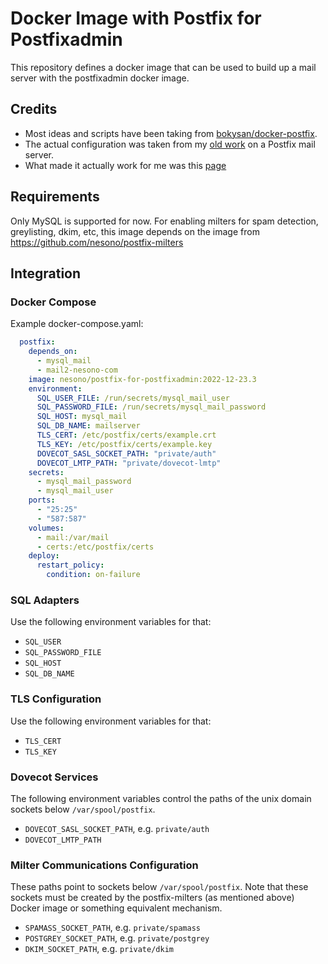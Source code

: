 # Docker Image with Postfix for Postfixadmin

This repository defines a docker image that can be used to build up a mail server with the postfixadmin docker image.

## Credits

* Most ideas and scripts have been taking from [bokysan/docker-postfix](https://github.com/bokysan/docker-postfix).  
* The actual configuration was taken from my [old work](https://www.nesono.com/node/276) on a Postfix mail server.  
* What made it actually work for me was this [page](https://www.postfix.org/SASL_README.html)  

## Requirements

Only MySQL is supported for now.
For enabling milters for spam detection, greylisting, dkim, etc, this image depends on the image from https://github.com/nesono/postfix-milters

## Integration

### Docker Compose

Example docker-compose.yaml:
```yaml
  postfix:
    depends_on:
      - mysql_mail
      - mail2-nesono-com
    image: nesono/postfix-for-postfixadmin:2022-12-23.3
    environment:
      SQL_USER_FILE: /run/secrets/mysql_mail_user
      SQL_PASSWORD_FILE: /run/secrets/mysql_mail_password
      SQL_HOST: mysql_mail
      SQL_DB_NAME: mailserver
      TLS_CERT: /etc/postfix/certs/example.crt
      TLS_KEY: /etc/postfix/certs/example.key
      DOVECOT_SASL_SOCKET_PATH: "private/auth"
      DOVECOT_LMTP_PATH: "private/dovecot-lmtp"
    secrets:
      - mysql_mail_password
      - mysql_mail_user
    ports:
      - "25:25"
      - "587:587"
    volumes:
      - mail:/var/mail
      - certs:/etc/postfix/certs
    deploy:
      restart_policy:
        condition: on-failure
```

### SQL Adapters

Use the following environment variables for that:
* `SQL_USER`
* `SQL_PASSWORD_FILE`
* `SQL_HOST`
* `SQL_DB_NAME`

### TLS Configuration

Use the following environment variables for that:
* `TLS_CERT`
* `TLS_KEY`

### Dovecot Services

The following environment variables control the paths of the unix domain sockets below `/var/spool/postfix`.
* `DOVECOT_SASL_SOCKET_PATH`, e.g. `private/auth`
* `DOVECOT_LMTP_PATH`

### Milter Communications Configuration

These paths point to sockets below `/var/spool/postfix`. Note that these sockets must be created by the postfix-milters
(as mentioned above) Docker image or something equivalent mechanism.

* `SPAMASS_SOCKET_PATH`, e.g. `private/spamass`
* `POSTGREY_SOCKET_PATH`, e.g. `private/postgrey`
* `DKIM_SOCKET_PATH`, e.g. `private/dkim`
